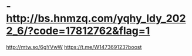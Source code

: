 # -http://bs.hnmzq.com/yqhy_ldy_2022_6/?code=17812762&flag=1
http://mtw.so/6gYVwW
https://t.me/W147369123?boost

